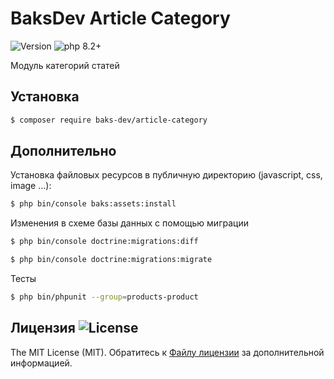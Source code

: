 # BaksDev Article Category

![Version](https://img.shields.io/badge/version-6.3.0-blue) ![php 8.2+](https://img.shields.io/badge/php-min%208.1-red.svg)

Модуль категорий статей

## Установка

``` bash
$ composer require baks-dev/article-category
```

## Дополнительно

Установка файловых ресурсов в публичную директорию (javascript, css, image ...):

``` bash
$ php bin/console baks:assets:install
```


Изменения в схеме базы данных с помощью миграции

``` bash
$ php bin/console doctrine:migrations:diff

$ php bin/console doctrine:migrations:migrate
```

Тесты

``` bash
$ php bin/phpunit --group=products-product
```


## Лицензия ![License](https://img.shields.io/badge/MIT-green)

The MIT License (MIT). Обратитесь к [Файлу лицензии](LICENSE.md) за дополнительной информацией.

